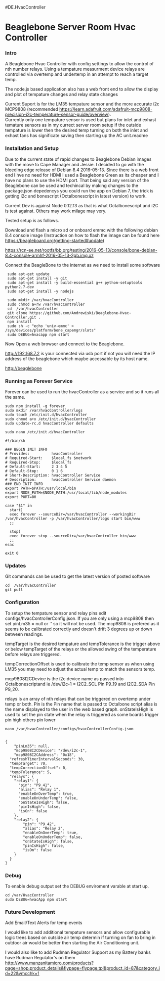 ﻿#DE.HvacController

# Beaglebone Server Room Hvac Controller #

### Intro ###
A Beaglebone Hvac Controller with config settings to allow the control of nth number relays.
Using a tempature measurment device relays are controlled via overtemp and undertemp in an attempt to reach a target temp.

The node.js based application also has a web front end to allow the display and plot of tempature changes and relay state changes

Current Suport is for the LM35 tempature sensor and the more accurate i2c MCP9808 (recommended <https://learn.adafruit.com/adafruit-mcp9808-precision-i2c-temperature-sensor-guide/overview>).  
Currently only one tempature sensor is used but plans for inlet and exhast temature sensors as in my currect server room setup if the outside tempature
is lower then the desired temp turning on both the inlet and exhast fans has significate saving then starting up the AC unit.readme

### Installation and Setup ###
Due to the current state of rapid changes to Beaglebone Debian images with the move to Cape Manager and Jessie. I decided to go with the bleeding edge release
of Debian 8.4 2016-05-13.   Since there is a web front end I hve no need for HDMI I used a Beaglebone Green as its cheaper and I have no plans to use the HDMI port.
That being said any version of the Beaglebone can be used and techincal by making changes to the package.json depedencys you could run the app on Debian 7, 
the trick is getting i2c and bonescript (Octalbonescript in latest version) to work.

Current Dev is against Node 0.12.13 as that is what Octalbonescript and i2C is test against. Others may work milage may very.

Tested setup is as follows.

Download and flash a micro sd or onboard emmc with the following debian 8.4 console image (Instruction on how to flash the image can be found here <https://beagleboard.org/getting-started#update>)

<https://rcn-ee.net/rootfs/bb.org/testing/2016-05-13/console/bone-debian-8.4-console-armhf-2016-05-13-2gb.img.xz>

Connect the BeagleBone to the internet as we need to install some software

```
 sudo apt-get update
 sudo apt-get install -y git
 sudo apt-get install -y build-essential g++ python-setuptools python2.7-dev
 sudo apt-get install -y nodejs
 
 sudo mkdir /var/hvacController
 sudo chmod a+rw /var/hvacController
 cd  /var/hvacController
 git clone https://github.com/Andrewiski/Beaglebone-Hvac-Controller.git .
 npm install
 sudo sh -c "echo 'univ-emmc' > /sys/devices/platform/bone_capemgr/slots"
 sudo DEBUG=hvacapp npm start
```
 Now Open a web browser and connect to the Beaglebone.

 <http://192.168.7.2> is your connected via usb port  if not you will need the IP address of the beaglebone which maybe accessable by its host name.

 <http://beaglebone>

### Running as Forever Service ###
Forever can be used to run the hvacController as a service and so it runs all the same.
```
sudo npm install -g forever
sudo mkdir /var/hvacController/logs
sudo touch /etc/init.d/hvacController
sudo chmod a+x /etc/init.d/hvacController
sudo update-rc.d hvacController defaults
```

```
sudo nano /etc/init.d/hvacController
```

```
#!/bin/sh

### BEGIN INIT INFO
# Provides:          hvacController
# Required-Start:    $local_fs $network
# Required-Stop:     $local_fs
# Default-Start:     2 3 4 5
# Default-Stop:      0 1 6
# Short-Description: hvacController Service
# Description:       hvacController Service daemon
### END INIT INFO
export PATH=$PATH:/usr/local/bin
export NODE_PATH=$NODE_PATH:/usr/local/lib/node_modules
export PORT=80

case "$1" in
  start)
  exec forever --sourceDir=/var/hvacController --workingDir /var/hvacController -p /var/hvacController/logs start bin/www
  ;;

  stop)
  exec forever stop --sourceDir=/var/hvacController bin/www
  ;;
esac

exit 0
```

### Updates ###
Git commands can be used to get the latest version of posted software
```
cd  /var/hvacController
git pull

```

### Configuration ###

To setup the tempature sensor and relay pins edit configs/hvacControllerConfig.json.  If you are only using a mcp9808 then set
pinLm35 = null or '' so it will not be used. The mcp9808 is prefered as it seems to be calibrated correctly and doesn't drift 3 degrees up or down between readings.

tempTarget is the desired tempature and tempTolerance is the trigger above or below tempTarget of the relays or the allowed swing of the temperature before relays are triggered.

tempCorrectionOffset is used to calibrate the temp sensor as when using LM35 you may need to adjust the actual temp to match the sensors temp.

mcp9808I2CDevice is the i2c device name as passed into Octalbonescriptand ie  /dev/i2c-1 =  I2C2_SCL Pin P9_19 and I2C2_SDA Pin P9_20.

relays is an array of nth relays that can be triggered on overtemp under temp or both.
    Pin is the Pin name that is passed to Octalbone script
    alias is the name displayed to the user in the web based graph.
    onStateIsHigh is used to set the pin state when the relay  is triggered as some boards trigger pin high others pin lower

```
nano /var/hvacController/configs/hvacControllerConfig.json 
```

```

{
    "pinLm35": null,
    "mcp9808I2CDevice": "/dev/i2c-1",
    "mcp9808I2CAddress": "0x18",
  "refreshTimerIntervalSeconds": 30,
  "tempTarget": 70,
  "tempCorrectionOffset": 0,
  "tempTolerance": 5,
  "relays": {
    "relay1": {
      "pin": "P9_41",
      "alias": "Relay 1",
      "enableOnOverTemp": true,
      "enableOnUnderTemp": false,
      "onStateIsHigh": false,
      "pinIsHigh": false,
      "isOn": false
    },
    "relay2": {
        "pin": "P9_42",
        "alias": "Relay 2",
        "enableOnOverTemp": true,
        "enableOnUnderTemp": false,
        "onStateIsHigh": false,
        "pinIsHigh": false,
        "isOn": false
    }
  }
}
```

### Debug ###

To enable debug output set the DEBUG enviroment varable at start up.

```
cd /var/HvacController
sudo DEBUG=hvacApp npm start
```

### Future Development ###

Add Email/Text Alerts for temp events

I would like to add additional tempature sensors and allow configurable logic trees based on outside air temp determin if turning on 
fan to bring in outdoor air would be better then starting the Air Conditioning unit.

I would also like to add Rudman Regulator Support as my Battery banks have Rudman Regulator's on them
<http://www.manzanitamicro.com/products?page=shop.product_details&flypage=flypage.tpl&product_id=87&category_id=22&vmcchk=1>
